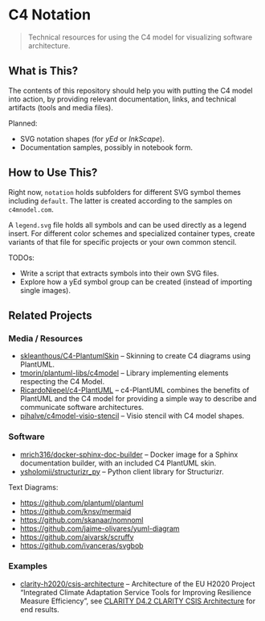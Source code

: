 # C4 Notation

> Technical resources for using the C4 model for visualizing software architecture.

## What is This?

The contents of this repository should help you with putting the C4 model into action,
by providing relevant documentation, links, and technical artifacts (tools and media files).

Planned:

 * SVG notation shapes (for *yEd* or *InkScape*).
 * Documentation samples, possibly in notebook form.


## How to Use This?

Right now, `notation` holds subfolders for different SVG symbol themes including `default`.
The latter is created according to the samples on `c4mnodel.com`.

A `legend.svg` file holds all symbols and can be used directly as a legend insert.
For different color schemes and specialized container types,
create variants of that file for specific projects or your own common stencil.

TODOs:

 * Write a script that extracts symbols into their own SVG files.
 * Explore how a yEd symbol group can be created (instead of importing single images).


## Related Projects

### Media / Resources

 * [skleanthous/C4-PlantumlSkin](https://github.com/skleanthous/C4-PlantumlSkin) – Skinning to create C4 diagrams using PlantUML.
 * [tmorin/plantuml-libs/c4model](https://github.com/tmorin/plantuml-libs/tree/master/c4model#c4-model) – Library implementing elements respecting the C4 Model.
 * [RicardoNiepel/c4-PlantUML](https://github.com/RicardoNiepel/C4-PlantUML) – c4-PlantUML combines the benefits of PlantUML and the C4 model for providing a simple way to describe and communicate software architectures.
 * [pihalve/c4model-visio-stencil](https://github.com/pihalve/c4model-visio-stencil) – Visio stencil with C4 model shapes.


### Software

 * [mrich316/docker-sphinx-doc-builder](https://github.com/mrich316/docker-sphinx-doc-builder) – Docker image for a Sphinx documentation builder, with an included C4 PlantUML skin.
 * [ysholomii/structurizr_py](https://github.com/ysholomii/structurizr_py) – Python client library for Structurizr.

Text Diagrams:

 * https://github.com/plantuml/plantuml
 * https://github.com/knsv/mermaid
 * https://github.com/skanaar/nomnoml
 * https://github.com/jaime-olivares/yuml-diagram
 * https://github.com/aivarsk/scruffy
 * https://github.com/ivanceras/svgbob


### Examples

 * [clarity-h2020/csis-architecture](https://github.com/clarity-h2020/csis-architecture) – Architecture of the EU H2020 Project “Integrated Climate Adaptation Service Tools for Improving Resilience Measure Efficiency”, see [CLARITY D4.2 CLARITY CSIS Architecture](https://zenodo.org/record/2557378) for end results.
